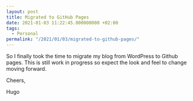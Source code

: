 ```yaml
---
layout: post
title: Migrated to GitHub Pages
date: 2021-01-03 11:22:45.000000000 +02:00
tags:
  - Personal
permalink: "/2021/01/03/migrated-to-github-pages/"
---
```


So I finally took the time to migrate my blog from WordPress to Github pages. This is still work in progress so expect the look and feel to change moving forward.

Cheers,

Hugo
